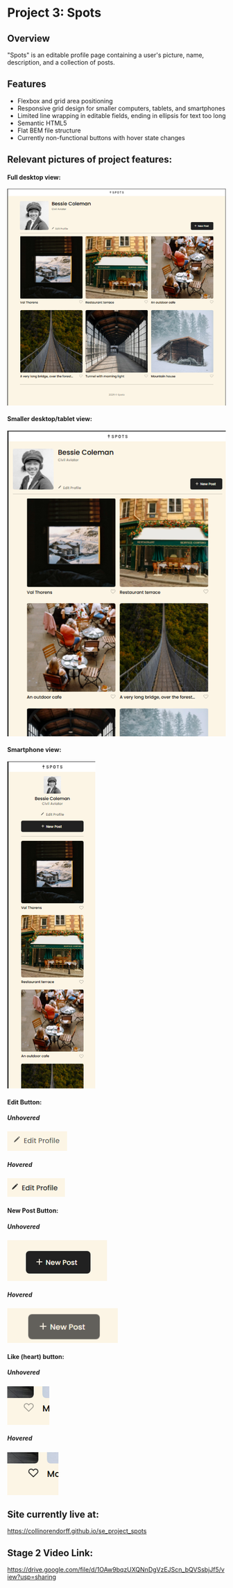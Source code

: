 # Project 3: Spots


## Overview  

"Spots" is an editable profile page containing a user's picture, name, description, and a collection of posts.


## Features

* Flexbox and grid area positioning
* Responsive grid design for smaller computers, tablets, and smartphones
* Limited line wrapping in editable fields, ending in ellipsis for text too long
* Semantic HTML5
* Flat BEM file structure
* Currently non-functional buttons with hover state changes


## Relevant pictures of project features:

#### Full desktop view:
![Full desktop view of site](https://github.com/collinorendorff/spotsstage2pics/blob/main/fullsize-desktop.png?raw=true "Full desktop view of site")

#### Smaller desktop/tablet view:
![Smaller desktop/tablet view of site](https://github.com/collinorendorff/spotsstage2pics/blob/main/small-computer-tablet.png?raw=true "Smaller desktop/tablet view of site")

#### Smartphone view:
![Smartphone view of site](https://github.com/collinorendorff/spotsstage2pics/blob/main/smartphone.png?raw=true "Smartphone view of site")

#### Edit Button:
##### Unhovered
![Unhovered edit button](https://github.com/collinorendorff/spotsstage2pics/blob/main/edit-unhovered.png?raw=true "Unhovered edit button")
##### Hovered
![Hovered edit button](https://github.com/collinorendorff/spotsstage2pics/blob/main/edit-hovered.PNG?raw=true "Hovered edit button")

#### New Post Button:
##### Unhovered
![Unhovered new post button](https://github.com/collinorendorff/spotsstage2pics/blob/main/new-post-unhovered.png?raw=true "Unhovered new post button")
##### Hovered
![Hovered new post button](https://github.com/collinorendorff/spotsstage2pics/blob/main/new-post-hovered.png?raw=true "Hovered new post button")

#### Like (heart) button:
##### Unhovered
![Unhovered like (heart) button](https://github.com/collinorendorff/spotsstage2pics/blob/main/heart-unhovered.png?raw=true "Unhovered like (heart) button")
##### Hovered
![Hovered like (heart) button](https://github.com/collinorendorff/spotsstage2pics/blob/main/heart-hovered.PNG?raw=true "Hovered like (heart) button")

## Site currently live at:

https://collinorendorff.github.io/se_project_spots

## Stage 2 Video Link:

https://drive.google.com/file/d/1OAw9bqzUXQNnDgVzEJScn_bQVSsbjJf5/view?usp=sharing